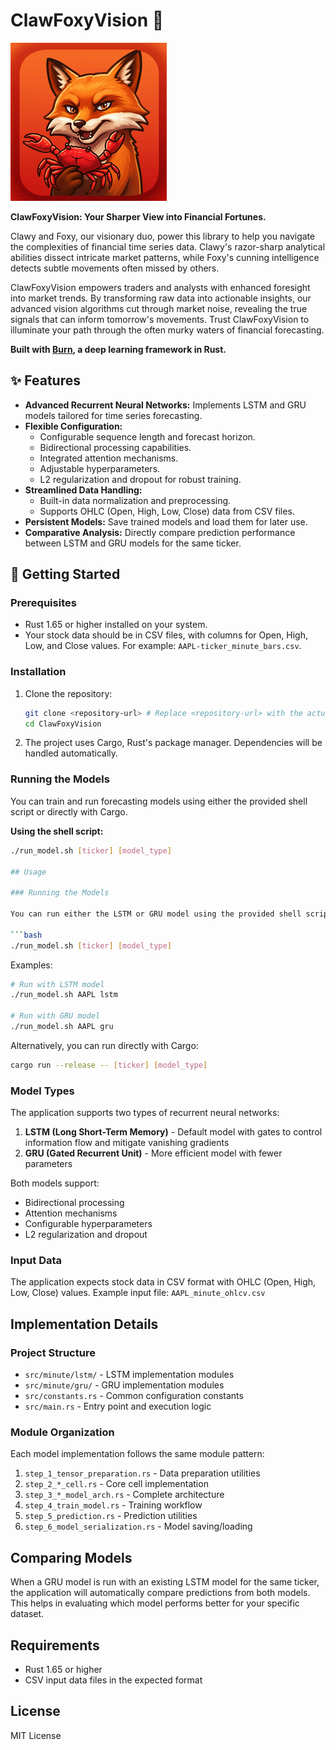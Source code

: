 # ClawFoxyVision 🔮

![ClawFoxyVision Logo](ClawFoxyVision_250px.png)

**ClawFoxyVision: Your Sharper View into Financial Fortunes.**

Clawy and Foxy, our visionary duo, power this library to help you navigate the complexities of financial time series data. Clawy's razor-sharp analytical abilities dissect intricate market patterns, while Foxy's cunning intelligence detects subtle movements often missed by others.

ClawFoxyVision empowers traders and analysts with enhanced foresight into market trends. By transforming raw data into actionable insights, our advanced vision algorithms cut through market noise, revealing the true signals that can inform tomorrow's movements. Trust ClawFoxyVision to illuminate your path through the often murky waters of financial forecasting.

**Built with [Burn](https://github.com/tracel-ai/burn), a deep learning framework in Rust.**

## ✨ Features

* **Advanced Recurrent Neural Networks:** Implements LSTM and GRU models tailored for time series forecasting.
* **Flexible Configuration:**
    * Configurable sequence length and forecast horizon.
    * Bidirectional processing capabilities.
    * Integrated attention mechanisms.
    * Adjustable hyperparameters.
    * L2 regularization and dropout for robust training.
* **Streamlined Data Handling:**
    * Built-in data normalization and preprocessing.
    * Supports OHLC (Open, High, Low, Close) data from CSV files.
* **Persistent Models:** Save trained models and load them for later use.
* **Comparative Analysis:** Directly compare prediction performance between LSTM and GRU models for the same ticker.

## 🚀 Getting Started

### Prerequisites

* Rust 1.65 or higher installed on your system.
* Your stock data should be in CSV files, with columns for Open, High, Low, and Close values. For example: `AAPL-ticker_minute_bars.csv`.

### Installation

1.  Clone the repository:
    ```bash
    git clone <repository-url> # Replace <repository-url> with the actual URL
    cd ClawFoxyVision
    ```
2.  The project uses Cargo, Rust's package manager. Dependencies will be handled automatically.

### Running the Models

You can train and run forecasting models using either the provided shell script or directly with Cargo.

**Using the shell script:**

```bash
./run_model.sh [ticker] [model_type]

## Usage

### Running the Models

You can run either the LSTM or GRU model using the provided shell script:

```bash
./run_model.sh [ticker] [model_type]
```

Examples:
```bash
# Run with LSTM model
./run_model.sh AAPL lstm

# Run with GRU model
./run_model.sh AAPL gru
```

Alternatively, you can run directly with Cargo:

```bash
cargo run --release -- [ticker] [model_type]
```

### Model Types

The application supports two types of recurrent neural networks:

1. **LSTM (Long Short-Term Memory)** - Default model with gates to control information flow and mitigate vanishing gradients
2. **GRU (Gated Recurrent Unit)** - More efficient model with fewer parameters

Both models support:
- Bidirectional processing
- Attention mechanisms
- Configurable hyperparameters
- L2 regularization and dropout

### Input Data

The application expects stock data in CSV format with OHLC (Open, High, Low, Close) values.
Example input file: `AAPL_minute_ohlcv.csv`

## Implementation Details

### Project Structure

- `src/minute/lstm/` - LSTM implementation modules
- `src/minute/gru/` - GRU implementation modules
- `src/constants.rs` - Common configuration constants
- `src/main.rs` - Entry point and execution logic

### Module Organization

Each model implementation follows the same module pattern:

1. `step_1_tensor_preparation.rs` - Data preparation utilities
2. `step_2_*_cell.rs` - Core cell implementation
3. `step_3_*_model_arch.rs` - Complete architecture
4. `step_4_train_model.rs` - Training workflow
5. `step_5_prediction.rs` - Prediction utilities
6. `step_6_model_serialization.rs` - Model saving/loading

## Comparing Models

When a GRU model is run with an existing LSTM model for the same ticker, the application will automatically compare predictions from both models. This helps in evaluating which model performs better for your specific dataset.

## Requirements

- Rust 1.65 or higher
- CSV input data files in the expected format

## License

MIT License
